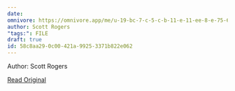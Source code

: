 ```yaml
---
date: 
omnivore: https://omnivore.app/me/u-19-bc-7-c-5-c-b-11-e-11-ee-8-e-75-67-b-34-a-7-bac-30-level-up--18cfc9f15f3
author: Scott Rogers
"tags:": FILE
draft: true
id: 58c8aa29-0c00-421a-9925-3371b822e062
---
```


Author: Scott Rogers

[Read Original](https://omnivore.app/attachments/u/19bc7c5c-b11e-11ee-8e75-67b34a7bac30/LevelUpTheGuidetoGreatVideoGameDesignRogersScott.pdf)

